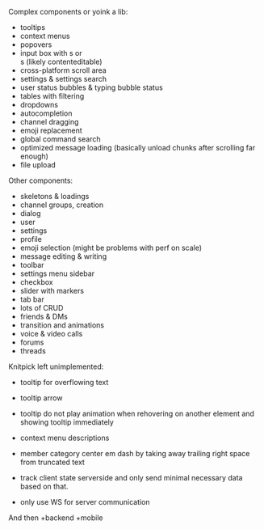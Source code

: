 Complex components or yoink a lib:

- tooltips
- context menus
- popovers
- input box with <span>s or <div>s (likely contenteditable)
- cross-platform scroll area
- settings & settings search
- user status bubbles & typing bubble status
- tables with filtering
- dropdowns
- autocompletion
- channel dragging
- emoji replacement
- global command search
- optimized message loading (basically unload chunks after scrolling far enough)
- file upload

Other components:

- skeletons & loadings
- channel groups, creation
- dialog
- user
- settings
- profile
- emoji selection (might be problems with perf on scale)
- message editing & writing
- toolbar
- settings menu sidebar
- checkbox
- slider with markers
- tab bar
- lots of CRUD
- friends & DMs
- transition and animations
- voice & video calls
- forums
- threads

Knitpick left unimplemented:

- tooltip for overflowing text
- tooltip arrow
- tooltip do not play animation when rehovering on another element and showing tooltip immediately
- context menu descriptions
- member category center em dash by taking away trailing right space from truncated text

- track client state serverside and only send minimal necessary data based on that.
- only use WS for server communication

And then +backend +mobile
